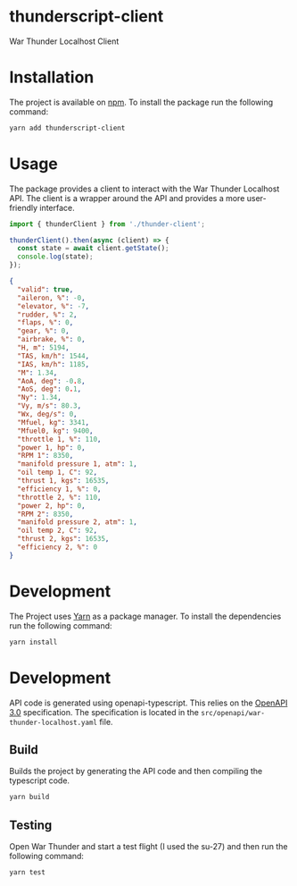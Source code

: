 # thunderscript-client

War Thunder Localhost Client

# Installation

The project is available on [npm](https://www.npmjs.com/package/thunderscript-client). To install the package run the following command:

```sh
yarn add thunderscript-client
```

# Usage

The package provides a client to interact with the War Thunder Localhost API. The client is a wrapper around the API and provides a more user-friendly interface.

```typescript
import { thunderClient } from './thunder-client';

thunderClient().then(async (client) => {
  const state = await client.getState();
  console.log(state);
});
```

```json
{
  "valid": true,
  "aileron, %": -0,
  "elevator, %": -7,
  "rudder, %": 2,
  "flaps, %": 0,
  "gear, %": 0,
  "airbrake, %": 0,
  "H, m": 5194,
  "TAS, km/h": 1544,
  "IAS, km/h": 1185,
  "M": 1.34,
  "AoA, deg": -0.8,
  "AoS, deg": 0.1,
  "Ny": 1.34,
  "Vy, m/s": 80.3,
  "Wx, deg/s": 0,
  "Mfuel, kg": 3341,
  "Mfuel0, kg": 9400,
  "throttle 1, %": 110,
  "power 1, hp": 0,
  "RPM 1": 8350,
  "manifold pressure 1, atm": 1,
  "oil temp 1, C": 92,
  "thrust 1, kgs": 16535,
  "efficiency 1, %": 0,
  "throttle 2, %": 110,
  "power 2, hp": 0,
  "RPM 2": 8350,
  "manifold pressure 2, atm": 1,
  "oil temp 2, C": 92,
  "thrust 2, kgs": 16535,
  "efficiency 2, %": 0
}
```

# Development

The Project uses [Yarn](https://yarnpkg.com/) as a package manager. To install the dependencies run the following command:

```sh
yarn install
```

# Development

API code is generated using openapi-typescript. This relies on the [OpenAPI 3.0](https://swagger.io/specification/) specification. The specification is located in the `src/openapi/war-thunder-localhost.yaml` file.

## Build

Builds the project by generating the API code and then compiling the typescript code.

```sh
yarn build
```

## Testing

Open War Thunder and start a test flight (I used the su-27) and then run the following command:

```sh
yarn test
```

